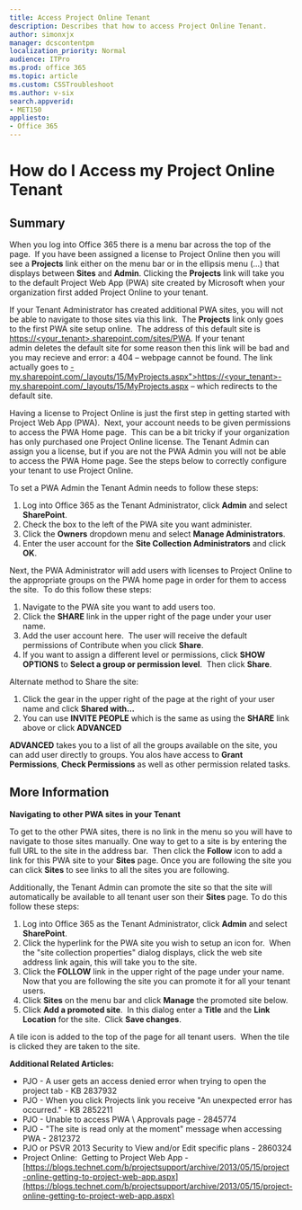 ```yaml
---
title: Access Project Online Tenant
description: Describes that how to access Project Online Tenant.
author: simonxjx
manager: dcscontentpm
localization_priority: Normal
audience: ITPro
ms.prod: office 365
ms.topic: article
ms.custom: CSSTroubleshoot
ms.author: v-six
search.appverid: 
- MET150
appliesto:
- Office 365
---
```


# How do I Access my Project Online Tenant

## Summary

When you log into Office 365 there is a menu bar across the top of the page.  If you have been assigned a license to Project Online then you will see a **Projects** link either on the menu bar or in the ellipsis menu (...) that displays between **Sites** and **Admin**. Clicking the **Projects** link will take you to the default Project Web App (PWA) site created by Microsoft when your organization first added Project Online to your tenant.  

If your Tenant Administrator has created additional PWA sites, you will not be able to navigate to those sites via this link.  The **Projects** link only goes to the first PWA site setup online.  The address of this default site is [https://<your_tenant>.sharepoint.com/sites/PWA](https://%3cyour_tenant%3e.sharepoint.com/sites/PWA). If your tenant admin deletes the default site for some reason then this link will be bad and you may recieve and error: a 404 – webpage cannot be found. The link actually goes to [-my.sharepoint.com/_layouts/15/MyProjects.aspx">https://<your_tenant>-my.sharepoint.com/_layouts/15/MyProjects.aspx](https://%3cyour_tenant%3e-my.sharepoint.com/_layouts/15/MyProjects.aspx) – which redirects to the default site. 

Having a license to Project Online is just the first step in getting started with Project Web App (PWA).  Next, your account needs to be given permissions to access the PWA Home page.  This can be a bit tricky if your organization has only purchased one Project Online license. The Tenant Admin can assign you a license, but if you are not the PWA Admin you will not be able to access the PWA Home page. See the steps below to correctly configure your tenant to use Project Online.

To set a PWA Admin the Tenant Admin needs to follow these steps: 

1. Log into Office 365 as the Tenant Administrator, click **Admin** and select **SharePoint**.   
2. Check the box to the left of the PWA site you want administer.   
3. Click the **Owners** dropdown menu and select **Manage Administrators**.   
4. Enter the user account for the **Site Collection Administrators** and click **OK**.   

Next, the PWA Administrator will add users with licenses to Project Online to the appropriate groups on the PWA home page in order for them to access the site.  To do this follow these steps:

1. Navigate to the PWA site you want to add users too.   
2. Click the **SHARE** link in the upper right of the page under your user name.   
3. Add the user account here.  The user will receive the default permissions of Contribute when you click **Share**.    
4. If you want to assign a different level or permissions, click **SHOW OPTIONS** to **Select a group or permission level**.  Then click **Share**.    

Alternate method to Share the site: 

1. Click the gear in the upper right of the page at the right of your user name and click **Shared with...**   
2. You can use **INVITE PEOPLE** which is the same as using the **SHARE** link above or click **ADVANCED**   

**ADVANCED** takes you to a list of all the groups available on the site, you can add user directly to groups. You alos have access to **Grant Permissions**, **Check Permissions** as well as other permission related tasks. 

## More Information

**Navigating to other PWA sites in your Tenant**

To get to the other PWA sites, there is no link in the menu so you will have to navigate to those sites manually. One way to get to a site is by entering the full URL to the site in the address bar.  Then click the **Follow** icon to add a link for this PWA site to your **Sites** page. Once you are following the site you can click **Sites** to see links to all the sites you are following.  

Additionally, the Tenant Admin can promote the site so that the site will automatically be available to all tenant user son their **Sites** page. To do this follow these steps:

1. Log into Office 365 as the Tenant Administrator, click **Admin** and select **SharePoint**.   
2. Click the hyperlink for the PWA site you wish to setup an icon for.  When the "site collection properties" dialog displays, click the web site address link again, this will take you to the site.   
3. Click the **FOLLOW** link in the upper right of the page under your name.  Now that you are following the site you can promote it for all your tenant users.   
4. Click **Sites** on the menu bar and click **Manage** the promoted site below.   
5. Click **Add a promoted site**.  In this dialog enter a **Title** and the **Link Location** for the site.  Click **Save changes**.   

A tile icon is added to the top of the page for all tenant users.  When the tile is clicked they are taken to the site.

**Additional Related Articles:**

- PJO - A user gets an access denied error when trying to open the project tab - KB 2837932   
- PJO - When you click Projects link you receive "An unexpected error has occurred." - KB 2852211   
- PJO - Unable to access PWA \ Approvals page - 2845774   
- PJO - "The site is read only at the moment" message when accessing PWA - 2812372   
- PJO or PSVR 2013 Security to View and/or Edit specific plans - 2860324   
- Project Online:  Getting to Project Web App - [https://blogs.technet.com/b/projectsupport/archive/2013/05/15/project-online-getting-to-project-web-app.aspx](https://blogs.technet.com/b/projectsupport/archive/2013/05/15/project-online-getting-to-project-web-app.aspx)   
